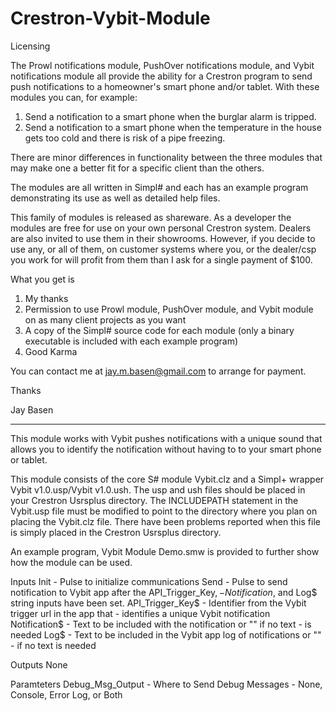 # Crestron-Vybit-Module
Licensing

The Prowl notifications module, PushOver notifications module, and 
Vybit notifications module all provide the ability for a Crestron 
program to send push notifications to a homeowner's smart phone 
and/or tablet.   With these modules you can, for example:

1.	Send a notification to a smart phone when the burglar alarm is tripped.  
2.	Send a notification to a smart phone when the temperature in the 
    house gets too cold and there is risk of a pipe freezing.

There are minor differences in functionality between the three modules 
that may make one a better fit for a specific client than the others.

The modules are all written in Simpl# and each has an example program 
demonstrating its use as well as detailed help files.

This family of modules is released as shareware.  As a developer the modules 
are free for use on your own personal Crestron system.  Dealers are also 
invited to use them in their showrooms.  However, if you decide to use any, 
or all of them, on customer systems where you, or the dealer/csp you work for
will profit from them than I ask for a single payment of $100.  

What you get is 

1) My thanks
2) Permission to use Prowl module, PushOver module, and Vybit module on as 
   many client projects as you want
3) A copy of the Simpl# source code for each module (only a binary executable 
   is included with each example program)
4) Good Karma

You can contact me at jay.m.basen@gmail.com to arrange for payment.

Thanks

Jay Basen

_________________________________________________________


This module works with Vybit pushes notifications with a unique sound 
that allows you to identify the notification without having to to your 
smart phone or tablet.  

This module consists of the core S# module Vybit.clz and a Simpl+ wrapper 
Vybit v1.0.usp/Vybit v1.0.ush. The usp and ush files should be placed in 
your Crestron Usrsplus directory.  The INCLUDEPATH statement in the 
Vybit.usp file must be modified to point to the directory where you plan 
on placing the Vybit.clz file.  There have been problems reported when 
this file is simply placed in the Crestron Usrsplus directory.

An example program, Vybit Module Demo.smw is provided to further show how 
the module can be used.  

Inputs
    Init              - Pulse to initialize communications
    Send              - Pulse to send notification to Vybit app after the 
                        API_Trigger_Key$,
                      - Notification$, and Log$ string inputs have been set.
    API_Trigger_Key$  - Identifier from the Vybit trigger url in the app that 
                      - identifies a unique Vybit notification
    Notification$     - Text to be included with the notification or "" if no text
                      - is needed
    Log$              - Text to be included in the Vybit app log of notifications or ""
                      - if no text is needed

Outputs
    None
		
Paramteters
    Debug_Msg_Output - Where to Send Debug Messages - None, Console, Error Log, or Both
